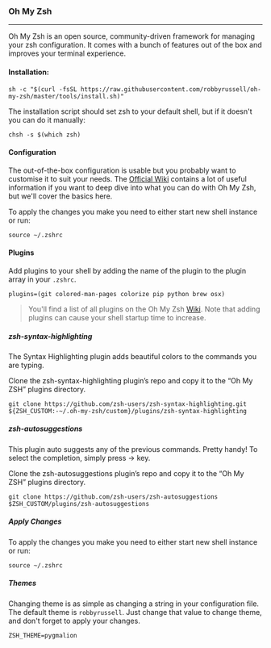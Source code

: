 ### Oh My Zsh
---
Oh My Zsh is an open source, community-driven framework for managing your zsh configuration. It comes with a bunch of features out of the box and improves your terminal experience.

#### Installation:
```
sh -c "$(curl -fsSL https://raw.githubusercontent.com/robbyrussell/oh-my-zsh/master/tools/install.sh)"
```

The installation script should set zsh to your default shell, but if it doesn't you can do it manually:

```
chsh -s $(which zsh)
```

#### Configuration
The out-of-the-box configuration is usable but you probably want to customise it to suit your needs. The [Official Wiki](https://github.com/robbyrussell/oh-my-zsh/wiki) contains a lot of useful information if you want to deep dive into what you can do with Oh My Zsh, but we'll cover the basics here.

To apply the changes you make you need to either start new shell instance or run:

```
source ~/.zshrc
```

#### Plugins
Add plugins to your shell by adding the name of the plugin to the plugin array in your `.zshrc`.

```
plugins=(git colored-man-pages colorize pip python brew osx)
```

>You'll find a list of all plugins on the Oh My Zsh [Wiki](https://github.com/robbyrussell/oh-my-zsh/wiki/Plugins). Note that adding plugins can cause your shell startup time to increase.

##### zsh-syntax-highlighting
The Syntax Highlighting plugin adds beautiful colors to the commands you are typing.

Clone the zsh-syntax-highlighting plugin’s repo and copy it to the “Oh My ZSH” plugins directory.
```
git clone https://github.com/zsh-users/zsh-syntax-highlighting.git ${ZSH_CUSTOM:-~/.oh-my-zsh/custom}/plugins/zsh-syntax-highlighting
```

##### zsh-autosuggestions
This plugin auto suggests any of the previous commands. Pretty handy! To select the completion, simply press → key.

Clone the zsh-autosuggestions plugin’s repo and copy it to the “Oh My ZSH” plugins directory.

```
git clone https://github.com/zsh-users/zsh-autosuggestions $ZSH_CUSTOM/plugins/zsh-autosuggestions
```

##### Apply Changes
To apply the changes you make you need to either start new shell instance or run:

```
source ~/.zshrc
```

##### Themes
Changing theme is as simple as changing a string in your configuration file. The default theme is `robbyrussell`. Just change that value to change theme, and don't forget to apply your changes.

```
ZSH_THEME=pygmalion
```